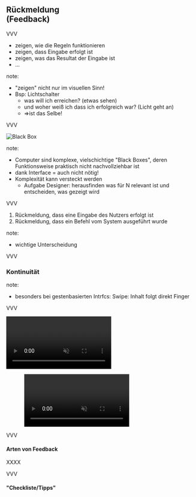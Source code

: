 <span class="slide-metadata" data-chapter="Rückmeldung"></span>

## Rückmeldung<br> (Feedback)

VVV

<ul>
  <li class="fragment">zeigen, wie die Regeln funktionieren</li>
  <li class="fragment">zeigen, dass Eingabe erfolgt ist</li>
  <li class="fragment">zeigen, was das Resultat der Eingabe ist</li>
  <li class="fragment">...</li>
</ul>

note:
- "zeigen" nicht nur im visuellen Sinn!
- Bsp: Lichtschalter
  - was will ich erreichen? (etwas sehen)
  - und woher weiß ich dass ich erfolgreich war? (Licht geht an)
  - =>ist das Selbe!

VVV

![Black Box](img/black-box.png "noshadow")

note:
- Computer sind komplexe, vielschichtige "Black Boxes", deren Funktionsweise praktisch nicht nachvollziehbar ist 
- dank Interface = auch nicht nötig!
- Komplexität kann versteckt werden
  - Aufgabe Designer: herausfinden was für N relevant ist und entscheiden, was gezeigt wird

VVV

<ol>
  <li class="fragment">Rückmeldung, dass eine Eingabe des Nutzers erfolgt ist</li>
  <li class="fragment">Rückmeldung, dass ein Befehl vom System ausgeführt wurde</li>
</ol>

<!--<div class="fragment">
  <button style="" class="demo-btn">
    XXXX
  </button>
</div>-->

note:
- wichtige Unterscheidung


VVV

### Kontinuität

note:
- besonders bei gestenbasierten Intrfcs: Swipe: Inhalt folgt direkt Finger

VVV

<video data-src="img/attributes-response-01-dont.mp4" data-autoplay style="height:10em;" loop controls muted></video>

<video class="fragment" data-src="img/attributes-response-01-do.mp4" data-autoplay style="height:10em; margin-left: 3rem;" loop controls muted></video>


VVV

#### Arten von Feedback

XXXX

VVV

#### "Checkliste/Tipps"
